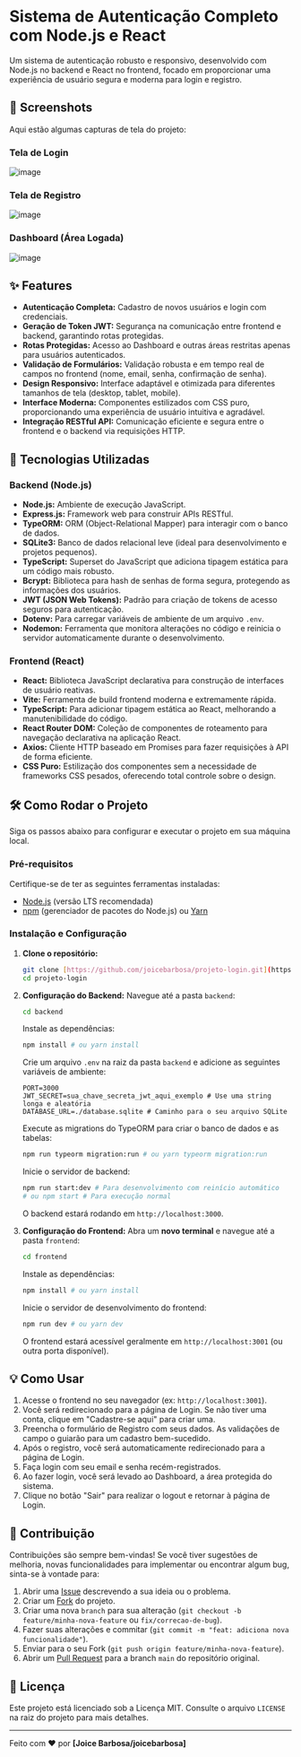 # Sistema de Autenticação Completo com Node.js e React

Um sistema de autenticação robusto e responsivo, desenvolvido com Node.js no backend e React no frontend, focado em proporcionar uma experiência de usuário segura e moderna para login e registro.

## 📸 Screenshots

Aqui estão algumas capturas de tela do projeto:

### Tela de Login
![image](https://github.com/user-attachments/assets/534774ef-4fca-42a3-867c-80e30c8c3d19)

### Tela de Registro
![image](https://github.com/user-attachments/assets/2be93469-1141-4254-8cf0-4d2bc0f8e16a)

### Dashboard (Área Logada)
![image](https://github.com/user-attachments/assets/c0f3ac95-22e8-4065-a46e-22eab13d19ff)

## ✨ Features

* **Autenticação Completa:** Cadastro de novos usuários e login com credenciais.
* **Geração de Token JWT:** Segurança na comunicação entre frontend e backend, garantindo rotas protegidas.
* **Rotas Protegidas:** Acesso ao Dashboard e outras áreas restritas apenas para usuários autenticados.
* **Validação de Formulários:** Validação robusta e em tempo real de campos no frontend (nome, email, senha, confirmação de senha).
* **Design Responsivo:** Interface adaptável e otimizada para diferentes tamanhos de tela (desktop, tablet, mobile).
* **Interface Moderna:** Componentes estilizados com CSS puro, proporcionando uma experiência de usuário intuitiva e agradável.
* **Integração RESTful API:** Comunicação eficiente e segura entre o frontend e o backend via requisições HTTP.

## 🚀 Tecnologias Utilizadas

### Backend (Node.js)

* **Node.js:** Ambiente de execução JavaScript.
* **Express.js:** Framework web para construir APIs RESTful.
* **TypeORM:** ORM (Object-Relational Mapper) para interagir com o banco de dados.
* **SQLite3:** Banco de dados relacional leve (ideal para desenvolvimento e projetos pequenos).
* **TypeScript:** Superset do JavaScript que adiciona tipagem estática para um código mais robusto.
* **Bcrypt:** Biblioteca para hash de senhas de forma segura, protegendo as informações dos usuários.
* **JWT (JSON Web Tokens):** Padrão para criação de tokens de acesso seguros para autenticação.
* **Dotenv:** Para carregar variáveis de ambiente de um arquivo `.env`.
* **Nodemon:** Ferramenta que monitora alterações no código e reinicia o servidor automaticamente durante o desenvolvimento.

### Frontend (React)

* **React:** Biblioteca JavaScript declarativa para construção de interfaces de usuário reativas.
* **Vite:** Ferramenta de build frontend moderna e extremamente rápida.
* **TypeScript:** Para adicionar tipagem estática ao React, melhorando a manutenibilidade do código.
* **React Router DOM:** Coleção de componentes de roteamento para navegação declarativa na aplicação React.
* **Axios:** Cliente HTTP baseado em Promises para fazer requisições à API de forma eficiente.
* **CSS Puro:** Estilização dos componentes sem a necessidade de frameworks CSS pesados, oferecendo total controle sobre o design.

## 🛠️ Como Rodar o Projeto

Siga os passos abaixo para configurar e executar o projeto em sua máquina local.

### Pré-requisitos

Certifique-se de ter as seguintes ferramentas instaladas:

* [Node.js](https://nodejs.org/en/) (versão LTS recomendada)
* [npm](https://www.npmjs.com/) (gerenciador de pacotes do Node.js) ou [Yarn](https://yarnpkg.com/)

### Instalação e Configuração

1.  **Clone o repositório:**
    ```bash
    git clone [https://github.com/joicebarbosa/projeto-login.git](https://github.com/joicebarbosa/projeto-login.git)
    cd projeto-login
    ```

2.  **Configuração do Backend:**
    Navegue até a pasta `backend`:
    ```bash
    cd backend
    ```
    Instale as dependências:
    ```bash
    npm install # ou yarn install
    ```
    Crie um arquivo `.env` na raiz da pasta `backend` e adicione as seguintes variáveis de ambiente:
    ```
    PORT=3000
    JWT_SECRET=sua_chave_secreta_jwt_aqui_exemplo # Use uma string longa e aleatória
    DATABASE_URL=./database.sqlite # Caminho para o seu arquivo SQLite
    ```
    Execute as migrations do TypeORM para criar o banco de dados e as tabelas:
    ```bash
    npm run typeorm migration:run # ou yarn typeorm migration:run
    ```
    Inicie o servidor de backend:
    ```bash
    npm run start:dev # Para desenvolvimento com reinício automático
    # ou npm start # Para execução normal
    ```
    O backend estará rodando em `http://localhost:3000`.

3.  **Configuração do Frontend:**
    Abra um **novo terminal** e navegue até a pasta `frontend`:
    ```bash
    cd frontend
    ```
    Instale as dependências:
    ```bash
    npm install # ou yarn install
    ```
    Inicie o servidor de desenvolvimento do frontend:
    ```bash
    npm run dev # ou yarn dev
    ```
    O frontend estará acessível geralmente em `http://localhost:3001` (ou outra porta disponível).

## 💡 Como Usar

1.  Acesse o frontend no seu navegador (ex: `http://localhost:3001`).
2.  Você será redirecionado para a página de Login. Se não tiver uma conta, clique em "Cadastre-se aqui" para criar uma.
3.  Preencha o formulário de Registro com seus dados. As validações de campo o guiarão para um cadastro bem-sucedido.
4.  Após o registro, você será automaticamente redirecionado para a página de Login.
5.  Faça login com seu email e senha recém-registrados.
6.  Ao fazer login, você será levado ao Dashboard, a área protegida do sistema.
7.  Clique no botão "Sair" para realizar o logout e retornar à página de Login.

## 🤝 Contribuição

Contribuições são sempre bem-vindas! Se você tiver sugestões de melhoria, novas funcionalidades para implementar ou encontrar algum bug, sinta-se à vontade para:

1. Abrir uma [Issue](https://github.com/joicebarbosa/projeto-login/issues) descrevendo a sua ideia ou o problema.
2. Criar um [Fork](https://github.com/joicebarbosa/projeto-login/fork) do projeto.
3. Criar uma nova `branch` para sua alteração (`git checkout -b feature/minha-nova-feature` ou `fix/correcao-de-bug`).
4. Fazer suas alterações e commitar (`git commit -m "feat: adiciona nova funcionalidade"`).
5. Enviar para o seu Fork (`git push origin feature/minha-nova-feature`).
6. Abrir um [Pull Request](https://github.com/joicebarbosa/projeto-login/pulls) para a branch `main` do repositório original.

## 📄 Licença

Este projeto está licenciado sob a Licença MIT. Consulte o arquivo `LICENSE` na raiz do projeto para mais detalhes.

---

Feito com ❤️ por **[Joice Barbosa/joicebarbosa]**
